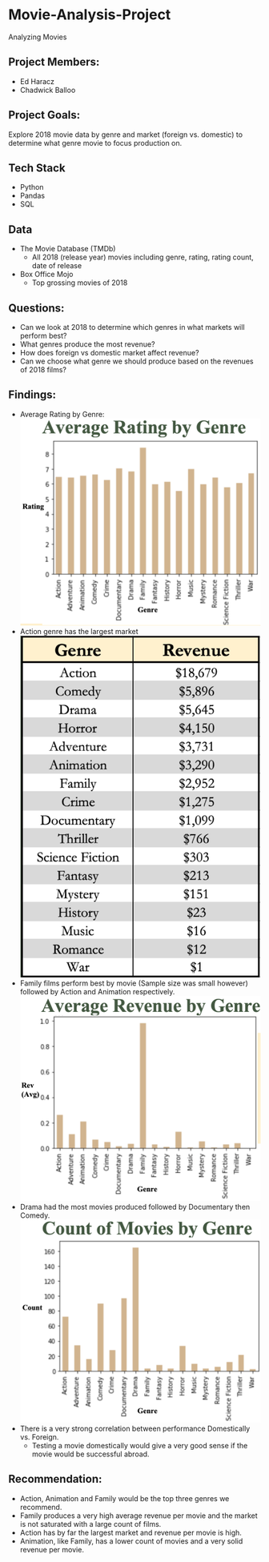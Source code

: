# Movie-Analysis-Project
Analyzing Movies 

## Project Members:

- Ed Haracz
- Chadwick Balloo

## Project Goals:

Explore 2018 movie data by genre and market (foreign vs. domestic) to determine what genre movie to focus production on.

## Tech Stack
- Python
- Pandas
- SQL

## Data 
- The Movie Database (TMDb)
  - All 2018 (release year) movies including genre, rating, rating count, date of release 
- Box Office Mojo
  - Top grossing movies of 2018

## Questions:

- Can we look at 2018 to determine which genres in what markets will perform best?
- What genres produce the most revenue?
- How does foreign vs domestic market affect revenue?
- Can we choose what genre we should produce based on the revenues of 2018 films?

## Findings: 
- Average Rating by Genre:
![Screenshot](avg_rating_genre.png)
- Action genre has the largest market
![Screenshot](tot_rev_genre.png)
- Family films perform best by movie (Sample size was small however) followed by Action and Animation respectively.
![Screenshot](avg_rev_genre.png)
- Drama had the most movies produced followed by Documentary then Comedy.
![Screenshot](count_genre.png)
- There is a very strong correlation between performance Domestically vs. Foreign.
  - Testing a movie domestically would give a very good sense if the movie would be successful abroad.

## Recommendation:

- Action, Animation and Family would be the top three genres we recommend.
- Family produces a very high average revenue per movie and the market is not saturated with a large count of films.
- Action has by far the largest market and revenue per movie is high.
- Animation, like Family, has a lower count of movies and a very solid revenue per movie.

